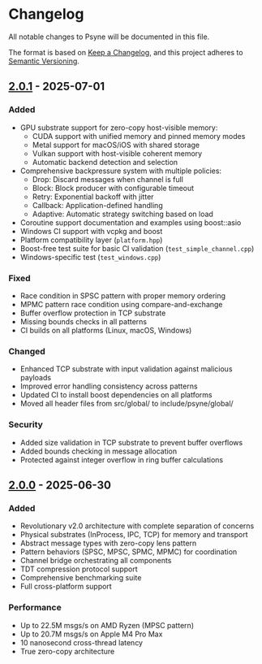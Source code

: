 # Changelog

All notable changes to Psyne will be documented in this file.

The format is based on [Keep a Changelog](https://keepachangelog.com/en/1.0.0/),
and this project adheres to [Semantic Versioning](https://semver.org/spec/v2.0.0.html).

## [2.0.1] - 2025-07-01

### Added
- GPU substrate support for zero-copy host-visible memory:
  - CUDA support with unified memory and pinned memory modes
  - Metal support for macOS/iOS with shared storage
  - Vulkan support with host-visible coherent memory
  - Automatic backend detection and selection
- Comprehensive backpressure system with multiple policies:
  - Drop: Discard messages when channel is full
  - Block: Block producer with configurable timeout
  - Retry: Exponential backoff with jitter
  - Callback: Application-defined handling
  - Adaptive: Automatic strategy switching based on load
- Coroutine support documentation and examples using boost::asio
- Windows CI support with vcpkg and boost
- Platform compatibility layer (`platform.hpp`)
- Boost-free test suite for basic CI validation (`test_simple_channel.cpp`)
- Windows-specific test (`test_windows.cpp`)

### Fixed
- Race condition in SPSC pattern with proper memory ordering
- MPMC pattern race condition using compare-and-exchange
- Buffer overflow protection in TCP substrate
- Missing bounds checks in all patterns
- CI builds on all platforms (Linux, macOS, Windows)

### Changed
- Enhanced TCP substrate with input validation against malicious payloads
- Improved error handling consistency across patterns
- Updated CI to install boost dependencies on all platforms
- Moved all header files from src/global/ to include/psyne/global/

### Security
- Added size validation in TCP substrate to prevent buffer overflows
- Added bounds checking in message allocation
- Protected against integer overflow in ring buffer calculations

## [2.0.0] - 2025-06-30

### Added
- Revolutionary v2.0 architecture with complete separation of concerns
- Physical substrates (InProcess, IPC, TCP) for memory and transport
- Abstract message types with zero-copy lens pattern  
- Pattern behaviors (SPSC, MPSC, SPMC, MPMC) for coordination
- Channel bridge orchestrating all components
- TDT compression protocol support
- Comprehensive benchmarking suite
- Full cross-platform support

### Performance
- Up to 22.5M msgs/s on AMD Ryzen (MPSC pattern)
- Up to 20.7M msgs/s on Apple M4 Pro Max
- 10 nanosecond cross-thread latency
- True zero-copy architecture

[2.0.1]: https://github.com/joshmorgan1000/psyne/compare/v2.0.0...v2.0.1
[2.0.0]: https://github.com/joshmorgan1000/psyne/releases/tag/v2.0.0